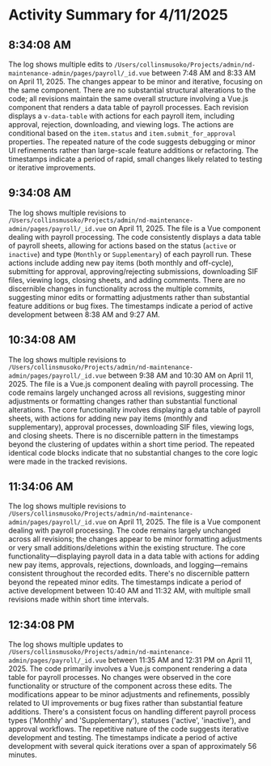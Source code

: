 # Activity Summary for 4/11/2025

## 8:34:08 AM
The log shows multiple edits to `/Users/collinsmusoko/Projects/admin/nd-maintenance-admin/pages/payroll/_id.vue` between 7:48 AM and 8:33 AM on April 11, 2025.  The changes appear to be minor and iterative, focusing on the same component.  There are no substantial structural alterations to the code; all revisions maintain the same overall structure involving a Vue.js component that renders a data table of payroll processes.  Each revision displays a `v-data-table` with actions for each payroll item, including approval, rejection, downloading, and viewing logs.  The actions are conditional based on the `item.status` and `item.submit_for_approval` properties. The repeated nature of the code suggests debugging or minor UI refinements rather than large-scale feature additions or refactoring.  The timestamps indicate a period of rapid, small changes likely related to testing or iterative improvements.


## 9:34:08 AM
The log shows multiple revisions to `/Users/collinsmusoko/Projects/admin/nd-maintenance-admin/pages/payroll/_id.vue` on April 11, 2025.  The file is a Vue component dealing with payroll processing.  The code consistently displays a data table of payroll sheets, allowing for actions based on the status (`active` or `inactive`) and type (`Monthly` or `Supplementary`) of each payroll run.  These actions include adding new pay items (both monthly and off-cycle), submitting for approval, approving/rejecting submissions, downloading SIF files, viewing logs, closing sheets, and adding comments.  There are no discernible changes in functionality across the multiple commits, suggesting minor edits or formatting adjustments rather than substantial feature additions or bug fixes.  The timestamps indicate a period of active development between 8:38 AM and 9:27 AM.


## 10:34:08 AM
The log shows multiple revisions to `/Users/collinsmusoko/Projects/admin/nd-maintenance-admin/pages/payroll/_id.vue` between 9:38 AM and 10:30 AM on April 11, 2025.  The file is a Vue.js component dealing with payroll processing.  The code remains largely unchanged across all revisions, suggesting minor adjustments or formatting changes rather than substantial functional alterations.  The core functionality involves displaying a data table of payroll sheets, with actions for adding new pay items (monthly and supplementary), approval processes, downloading SIF files, viewing logs, and closing sheets.  There is no discernible pattern in the timestamps beyond the clustering of updates within a short time period.  The repeated identical code blocks indicate that no substantial changes to the core logic were made in the tracked revisions.


## 11:34:06 AM
The log shows multiple revisions to `/Users/collinsmusoko/Projects/admin/nd-maintenance-admin/pages/payroll/_id.vue` on April 11, 2025.  The file is a Vue component dealing with payroll processing.  The code remains largely unchanged across all revisions; the changes appear to be minor formatting adjustments or very small additions/deletions within the existing structure. The core functionality—displaying payroll data in a data table with actions for adding new pay items, approvals, rejections, downloads, and logging—remains consistent throughout the recorded edits.  There's no discernible pattern beyond the repeated minor edits.  The timestamps indicate a period of active development between 10:40 AM and 11:32 AM, with multiple small revisions made within short time intervals.


## 12:34:08 PM
The log shows multiple updates to `/Users/collinsmusoko/Projects/admin/nd-maintenance-admin/pages/payroll/_id.vue` between 11:35 AM and 12:31 PM on April 11, 2025.  The code primarily involves a Vue.js component rendering a data table for payroll processes.  No changes were observed in the core functionality or structure of the component across these edits. The modifications appear to be minor adjustments and refinements, possibly related to UI improvements or bug fixes rather than substantial feature additions.  There's a consistent focus on handling different payroll process types ('Monthly' and 'Supplementary'), statuses ('active', 'inactive'), and approval workflows.  The repetitive nature of the code suggests iterative development and testing.  The timestamps indicate a period of active development with several quick iterations over a span of approximately 56 minutes.
